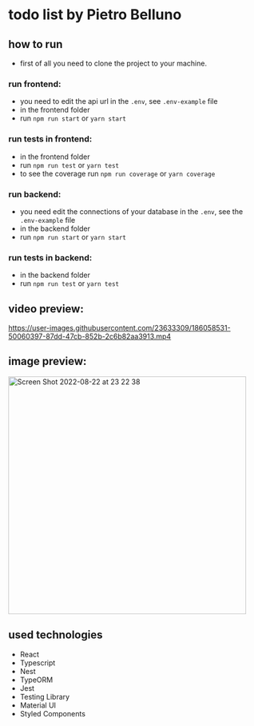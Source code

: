 # todo list by Pietro Belluno

## how to run 
  - first of all you need to clone the project to your machine.

### run frontend:
  - you need to edit the api url in the `.env`, see `.env-example` file
  - in the frontend folder
  - run `npm run start` or `yarn start`

### run tests in frontend:
  - in the frontend folder
  - run `npm run test` or `yarn test`
  - to see the coverage run `npm run coverage` or `yarn coverage`

### run backend:
  - you need edit the connections of your database in the `.env`, see the `.env-example` file
  - in the backend folder 
  - run `npm run start` or `yarn start`

### run tests in backend:
  - in the backend folder
  - run `npm run test` or `yarn test`


## video preview:
https://user-images.githubusercontent.com/23633309/186058531-50060397-87dd-47cb-852b-2c6b82aa3913.mp4


## image preview:
<img width="476" alt="Screen Shot 2022-08-22 at 23 22 38" src="https://user-images.githubusercontent.com/23633309/186055516-80f67937-994d-4a7b-8844-9bd8892813e2.png">

## used technologies
  - React
  - Typescript
  - Nest
  - TypeORM
  - Jest
  - Testing Library
  - Material UI
  - Styled Components
